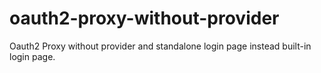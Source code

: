 # oauth2-proxy-without-provider
Oauth2 Proxy without provider and standalone login page instead built-in login page. 
